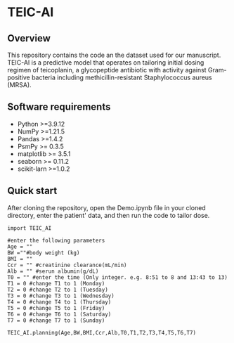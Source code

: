 # TEIC-AI

## Overview
This repository contains the code an the dataset used for our manuscript. TEIC-AI is a predictive model that operates on tailoring initial dosing regimen of teicoplanin, a glycopeptide antibiotic with activity against Gram-positive bacteria including methicillin-resistant Staphylococcus aureus (MRSA).


## Software requirements
- Python >=3.9.12
- NumPy >=1.21.5
- Pandas >=1.4.2
- PsmPy >= 0.3.5
- matplotlib >= 3.5.1
- seaborn >= 0.11.2
- scikit-larn >=1.0.2

## Quick start
After cloning the repository, open the Demo.ipynb file in your cloned directory, enter the patient' data, and then run the code to tailor dose.
```
import TEIC_AI

#enter the following parameters
Age = ""
BW =""#body weight (kg)
BMI = ""
Ccr = "" #creatinine clearance(mL/min)
Alb = "" #serun albumin(g/dL)
T0 = "" #enter the time (Only integer. e.g. 8:51 to 8 and 13:43 to 13)
T1 = 0 #change T1 to 1 (Monday)
T2 = 0 #change T2 to 1 (Tuesday)
T3 = 0 #change T3 to 1 (Wednesday)
T4 = 0 #change T4 to 1 (Thursday)
T5 = 0 #change T5 to 1 (Friday)
T6 = 0 #change T6 to 1 (Saturday)
T7 = 0 #change T7 to 1 (Sunday)

TEIC_AI.planning(Age,BW,BMI,Ccr,Alb,T0,T1,T2,T3,T4,T5,T6,T7)

```
